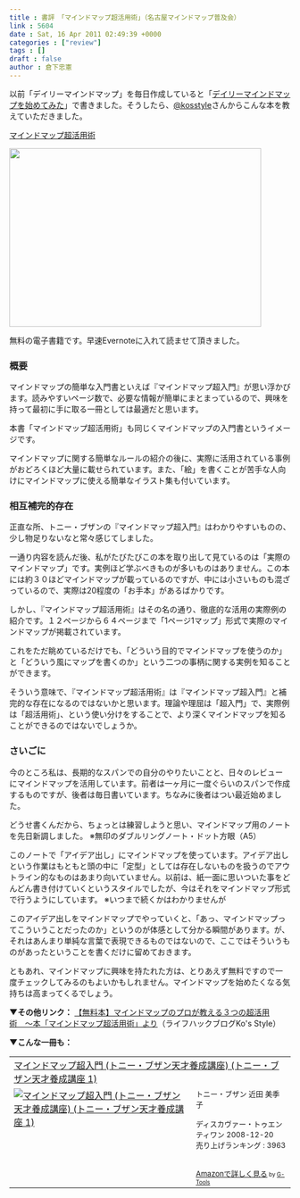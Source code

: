 ```yaml
---
title : 書評　「マインドマップ超活用術」（名古屋マインドマップ普及会）
link : 5604
date : Sat, 16 Apr 2011 02:49:39 +0000
categories : ["review"]
tags : []
draft : false
author : 倉下忠憲
---
```


以前「デイリーマインドマップ」を毎日作成していると「<a href="https://rashita.net/blog/?p=5486">デイリーマインドマップを始めてみた</a>」で書きました。そうしたら、<a href="https://twitter.com/kosstyle">@kosstyle</a>さんからこんな本を教えていただきました。

<a href="http://www.ipad-zine.com/b/1101/">マインドマップ超活用術</a>

<img alt="" src="http://www.ipad-zine.com/thumbnail/2011040720525772633aa52e4e81c03a7a5d67b313cdbc.jpg" class="alignnone" width="451" height="320" />

無料の電子書籍です。早速Evernoteに入れて読ませて頂きました。

<h3>概要</h3>
マインドマップの簡単な入門書といえば『マインドマップ超入門』が思い浮かびます。読みやすいページ数で、必要な情報が簡単にまとまっているので、興味を持って最初に手に取る一冊としては最適だと思います。

本書「マインドマップ超活用術」も同じくマインドマップの入門書というイメージです。

マインドマップに関する簡単なルールの紹介の後に、実際に活用されている事例がおどろくほど大量に載せられています。また、「絵」を書くことが苦手な人向けにマインドマップに使える簡単なイラスト集も付いています。

<h3>相互補完的存在</h3>
正直な所、トニー・ブザンの『マインドマップ超入門』はわかりやすいものの、少し物足りないなと常々感じてしました。

一通り内容を読んだ後、私がたびたびこの本を取り出して見ているのは「実際のマインドマップ」です。実例ほど学ぶべきものが多いものはありません。この本には約３０ほどマインドマップが載っているのですが、中には小さいものも混ざっているので、実際は20程度の「お手本」があるばかりです。

しかし、『マインドマップ超活用術』はその名の通り、徹底的な活用の実際例の紹介です。１２ページから６４ページまで「1ページ1マップ」形式で実際のマインドマップが掲載されています。

これをただ眺めているだけでも、「どういう目的でマインドマップを使うのか」と「どういう風にマップを書くのか」という二つの事柄に関する実例を知ることができます。

そういう意味で、『マインドマップ超活用術』は『マインドマップ超入門』と補完的な存在になるのではないかと思います。理論や理屈は「超入門」で、実際例は「超活用術」、という使い分けをすることで、より深くマインドマップを知ることができるのではないでしょうか。

<h3>さいごに</h3>
今のところ私は、長期的なスパンでの自分のやりたいことと、日々のレビューにマインドマップを活用しています。前者は一ヶ月に一度ぐらいのスパンで作成するものですが、後者は毎日書いています。ちなみに後者はつい最近始めました。

どうせ書くんだから、ちょっとは練習しようと思い、マインドマップ用のノートを先日新調しました。
※無印のダブルリングノート・ドット方眼（A5）

このノートで「アイデア出し」にマインドマップを使っています。アイデア出しという作業はもともと頭の中に「定型」としては存在しないものを扱うのでアウトライン的なものはあまり向いていません。以前は、紙一面に思いついた事をどんどん書き付けていくというスタイルでしたが、今はそれをマインドマップ形式で行うようにしています。
※いつまで続くかはわかりませんが

このアイデア出しをマインドマップでやっていくと、「あっ、マインドマップってこういうことだったのか」というのが体感として分かる瞬間があります。が、それはあんまり単純な言葉で表現できるものではないので、ここではそういうものがあったということを書くだけに留めておきます。

ともあれ、マインドマップに興味を持たれた方は、とりあえず無料ですので一度チェックしてみるのもよいかもしれません。マインドマップを始めたくなる気持ちは高まってくるでしょう。

<strong>▼その他リンク：</strong>
<a href="http://kosstyle.blog16.fc2.com/blog-entry-1416.html">【無料本】マインドマップのプロが教える３つの超活用術　〜本「マインドマップ超活用術」より</a>（ライフハックブログKo's Style）

<strong>▼こんな一冊も：</strong>
<table  border="0" cellpadding="5"><tr><td colspan="2"><a href="http://www.amazon.co.jp/%E3%83%9E%E3%82%A4%E3%83%B3%E3%83%89%E3%83%9E%E3%83%83%E3%83%97%E8%B6%85%E5%85%A5%E9%96%80-%E3%83%88%E3%83%8B%E3%83%BC%E3%83%BB%E3%83%96%E3%82%B6%E3%83%B3%E5%A4%A9%E6%89%8D%E9%A4%8A%E6%88%90%E8%AC%9B%E5%BA%A7-1-%E3%83%88%E3%83%8B%E3%83%BC%E3%83%BB%E3%83%96%E3%82%B6%E3%83%B3/dp/4887596766%3FSubscriptionId%3D15SMZCTB9V8NGR2TW082%26tag%3Drashita1000-22%26linkCode%3Dxm2%26camp%3D2025%26creative%3D165953%26creativeASIN%3D4887596766" target="_top">マインドマップ超入門 (トニー・ブザン天才養成講座) (トニー・ブザン天才養成講座 1)</a><img src="http://www.assoc-amazon.jp/e/ir?t=rashita1000-22&l=ur2&o=9" width="1" height="1" style="border: none;" alt="" /></td></tr><tr><td valign="top"><a href="http://www.amazon.co.jp/%E3%83%9E%E3%82%A4%E3%83%B3%E3%83%89%E3%83%9E%E3%83%83%E3%83%97%E8%B6%85%E5%85%A5%E9%96%80-%E3%83%88%E3%83%8B%E3%83%BC%E3%83%BB%E3%83%96%E3%82%B6%E3%83%B3%E5%A4%A9%E6%89%8D%E9%A4%8A%E6%88%90%E8%AC%9B%E5%BA%A7-1-%E3%83%88%E3%83%8B%E3%83%BC%E3%83%BB%E3%83%96%E3%82%B6%E3%83%B3/dp/4887596766%3FSubscriptionId%3D15SMZCTB9V8NGR2TW082%26tag%3Drashita1000-22%26linkCode%3Dxm2%26camp%3D2025%26creative%3D165953%26creativeASIN%3D4887596766" target="_top"><img src="http://ecx.images-amazon.com/images/I/41ay%2BTvsHgL._SL160_.jpg" border="0" alt="マインドマップ超入門 (トニー・ブザン天才養成講座) (トニー・ブザン天才養成講座 1)" /></a></td><td valign="top"><font size="-1">トニー・ブザン 近田 美季子 <br /><br />ディスカヴァー・トゥエンティワン  2008-12-20<br />売り上げランキング : 3963<br /><br /><br /><a href="http://www.amazon.co.jp/%E3%83%9E%E3%82%A4%E3%83%B3%E3%83%89%E3%83%9E%E3%83%83%E3%83%97%E8%B6%85%E5%85%A5%E9%96%80-%E3%83%88%E3%83%8B%E3%83%BC%E3%83%BB%E3%83%96%E3%82%B6%E3%83%B3%E5%A4%A9%E6%89%8D%E9%A4%8A%E6%88%90%E8%AC%9B%E5%BA%A7-1-%E3%83%88%E3%83%8B%E3%83%BC%E3%83%BB%E3%83%96%E3%82%B6%E3%83%B3/dp/4887596766%3FSubscriptionId%3D15SMZCTB9V8NGR2TW082%26tag%3Drashita1000-22%26linkCode%3Dxm2%26camp%3D2025%26creative%3D165953%26creativeASIN%3D4887596766" target="_top">Amazonで詳しく見る</a></font><font size="-2"> by <a href="http://www.goodpic.com/mt/aws/index.html" >G-Tools</a></font></td></tr></table>




